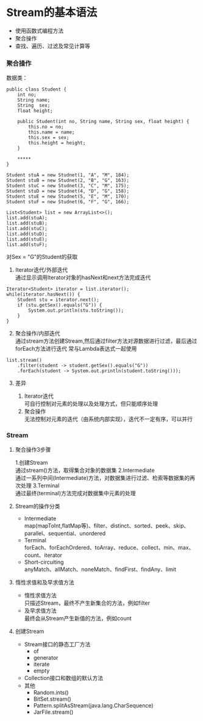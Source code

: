 # Stream的基本语法
   * 使用函数式编程方法
   * 聚合操作
   * 查找、遍历、过滤及常见计算等

### 聚合操作
数据类：  
```
public class Student {
	int no;
	String name;
	String  sex;
	float height;

	public Student(int no, String name, String sex, float height) {
		this.no = no;
		this.name = name;
		this.sex = sex;
		this.height = height;
	}

	*****
}

Student stuA = new Studnet(1, "A", "M", 184);
Student stuB = new Studnet(2, "B", "G", 163);
Student stuC = new Studnet(3, "C", "M", 175);
Student stuD = new Studnet(4, "D", "G", 158);
Student stuE = new Studnet(5, "E", "M", 170);
Student stuF = new Studnet(6, "F", "G", 166);

List<Student> list = new ArrayList<>();
list.add(stuA);
list.add(stuB);
list.add(stuC);
list.add(stuD);
list.add(stuE);
list.add(stuF);
```
对Sex = "G"的Student的获取
1. Iterator迭代/外部迭代  
通过显示调用Iterator对象的hasNext和next方法完成迭代
```
Iterator<Student> iterator = list.iterator();
while(iterator.hasNext()) {
	Student stu = iterator.next();
	if (stu.getSex().equals("G")) {
		System.out.println(stu.toString());
	}
}
```
2. 聚合操作/内部迭代  
通过stream方法创建Stream,然后通过filter方法对源数据进行过滤，最后通过forEach方法进行迭代
常与Lambda表达式一起使用
```
list.stream()
    .filter(student -> student.getSex().equals("G"))
    .forEach(student -> System.out.println(student.toString()));
```
3. 差异
   
   1. Iterator迭代  
   可自行控制对元素的处理以及处理方式，但只能顺序处理
   2. 聚合操作  
   无法控制对元素的迭代（由系统内部实现），迭代不一定有序，可以并行

### Stream
1. 聚合操作3步骤
   
   1.创建Stream  
   通过stream()方法，取得集合对象的数据集
   2.Intermediate  
   通过一系列中间(Intermediate)方法，对数据集进行过滤、检索等数据集的再次处理
   3.Terminal  
   通过最终(terminal)方法完成对数据集中元素的处理

2. Stream的操作分类
   * Intermediate  
   map(mapToInt,flatMap等)、filter、distinct、sorted、peek、skip、parallel、sequential、unordered
   * Terminal  
   forEach、forEachOrdered、toArray、reduce、collect、min、max、count、iterator
   * Short-circuiting  
   anyMatch、allMatch、noneMatch、findFirst、findAny、limit

3. 惰性求值和及早求值方法
   * 惰性求值方法  
   只描述Stream，最终不产生新集合的方法，例如filter
   * 及早求值方法  
   最终会从Stream产生新值的方法，例如count

4. 创建Stream
   
   * Stream接口的静态工厂方法
      * of
      * generator
      * iterate
      * empty
   * Collection接口和数组的默认方法
   * 其他
      * Random.ints()
      * BitSet.stream()
      * Pattern.splitAsStream(java.lang.CharSequence)
      * JarFile.stream()
